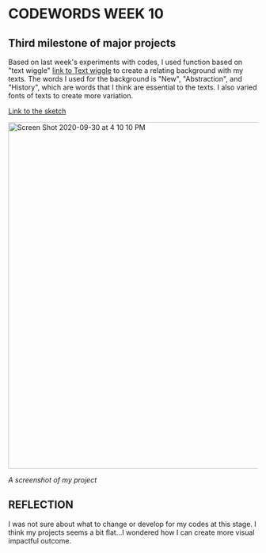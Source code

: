# CODEWORDS WEEK 10

## Third milestone of major projects

Based on last week's experiments with codes, I used function based on "text wiggle" [link to Text wiggle](https://editor.p5js.org/aferriss/sketches/B1VGG0L-7) to create a relating background with my texts. The words I used for the background is "New", "Abstraction", and "History", which are words that I think are essential to the texts. I also varied fonts of texts to create more variation.

[Link to the sketch](https://cielziyun.github.io/CODEWORDs-SKO/SKO/WEEK%2010/week%2010%20milestone/)

<img width="700" alt="Screen Shot 2020-09-30 at 4 10 10 PM" src="https://user-images.githubusercontent.com/68975607/94660468-45db8b80-0338-11eb-9a83-af0d2cfefbfb.png">

*A screenshot of my project*

## REFLECTION
I was not sure about what to change or develop for my codes at this stage. I think my projects seems a bit flat...I wondered how I can create more visual impactful outcome.







